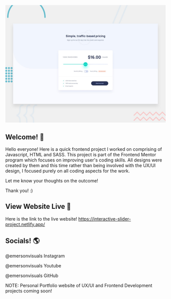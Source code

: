 ![Design preview for the Blogr landing page coding challenge](./design/desktop-preview.jpg)

## Welcome! 👋

Hello everyone! Here is a quick frontend project I worked on comprising of Javascript, HTML and SASS. This project is part of the Frontend Mentor program which focuses on improving user's coding skills. All designs were created by them and this time rather than being involved with the UX/UI design, I focused purely on all coding aspects for the work.

Let me know your thoughts on the outcome!

Thank you! :) 

## View Website Live 👾

Here is the link to the live website! https://interactive-slider-project.netlify.app/

## Socials! 🌎

@emersonvisuals Instagram

@emersonvisuals Youtube

@emersonvisuals GitHub

NOTE: Personal Portfolio website of UX/UI and Frontend Development projects coming soon! 
